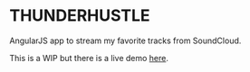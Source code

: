 THUNDERHUSTLE
======

AngularJS app to stream my favorite tracks from SoundCloud.

This is a WIP but there is a live demo
[here](http://thunderhustle.firebaseapp.com).

